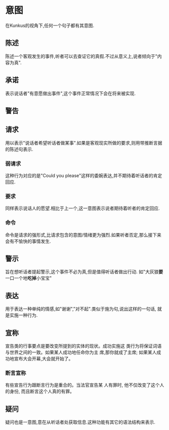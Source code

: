 # 意图
在Kunkus的视角下,任何一个句子都有其意图.

## 陈述
陈述一个客观发生的事件,听者可以去查证它的真假.不过从意义上,说者倾向于"内容为真".

## 承诺
表示说话者"有意愿做出事件",这个事件正常情况下会在将来被实现.
## 警告

## 请求
用以表示"说话者希望听话者做某事".如果是客观现实所做的要求,则用带推断言据的陈述句表示.
### 弱请求
这种行为对应的是"Could you please"这样的委婉表达,并不期待着听话者的肯定回应.
### 要求
同样表示说话人的愿望.相比于上一个,这一意图表示说者期待着听者的肯定回应.
### 命令
命令是请求的强形式,比请求包含的意图/情绪更为强烈.如果听者否定,那么接下来会有不愉快的事情发生.
<!-- ## 施为

施为句不“描述”或“报道”或断言任何东西,不存在“真假”.说出这样的一句话, 就是实施一种行为, 或实施一种行为的一部分。这种行为一般也不会被描述成说话, 或“只是”说话。(Austin 1975 [1962] : 5 )

下列有三个例子:
1. I name this ship the Queen Eliz abeth .
2. I give and bequeath my watch to my brother .
3. I bet you sixpence it will rain tomorrow. -->
## 警示
旨在想听话者提起警示,这个事件不必为真,但是值得听话者做出行动. 如"大灰狼**要**一口一个地**吃掉**小宝宝"
## 表达
用于表达一种单纯的情感,如"谢谢","对不起".类似于施为句,说出这样的一句话, 就是实施一种行为.

## 宣称
宣告类的行事要点是要改变所提到的实体的现状。成功实施这
类行为将保证词语与世界之间的一致。如果某人成功地任命你为主
席,那你就成了主席; 如果某人成功地宣布大会开幕,大会就开始了。

### 断言宣称
有些宣告行为跟断言行为是重合的。当法官宣告某
人有罪时, 他不仅改变了这个人的身份, 而且断言这个人真的有罪。

## 疑问
疑问也是一意图,意在从听话者处获取信息.这种功能有其它的语法结构来表示.